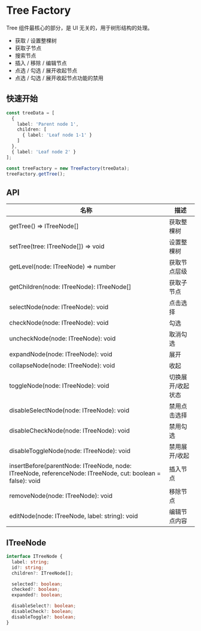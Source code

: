 # Tree Factory

Tree 组件最核心的部分，是 UI 无关的，用于树形结构的处理。

- 获取 / 设置整棵树
- 获取子节点
- 搜索节点
- 插入 / 移除 / 编辑节点
- 点选 / 勾选 / 展开收起节点
- 点选 / 勾选 / 展开收起节点功能的禁用

## 快速开始

```ts
const treeData = [
  {
    label: 'Parent node 1',
    children: [
      { label: 'Leaf node 1-1' }
    ]
  },
  { label: 'Leaf node 2' }
];

const treeFactory = new TreeFactory(treeData);
treeFactory.getTree();
```

## API

| 名称 | 描述 |
| -- | -- |
| getTree() => ITreeNode[] | 获取整棵树 |
| setTree(tree: ITreeNode[]) => void | 设置整棵树 |
| getLevel(node: ITreeNode) => number | 获取节点层级 |
| getChildren(node: ITreeNode): ITreeNode[] | 获取子节点 |
| selectNode(node: ITreeNode): void | 点击选择 |
| checkNode(node: ITreeNode): void | 勾选 |
| uncheckNode(node: ITreeNode): void | 取消勾选 |
| expandNode(node: ITreeNode): void | 展开 |
| collapseNode(node: ITreeNode): void | 收起 |
| toggleNode(node: ITreeNode): void | 切换展开/收起状态 |
| disableSelectNode(node: ITreeNode): void | 禁用点击选择 |
| disableCheckNode(node: ITreeNode): void | 禁用勾选 |
| disableToggleNode(node: ITreeNode): void | 禁用展开/收起 |
| insertBefore(parentNode: ITreeNode, node: ITreeNode, referenceNode: ITreeNode, cut: boolean = false): void | 插入节点 |
| removeNode(node: ITreeNode): void | 移除节点 |
| editNode(node: ITreeNode, label: string): void | 编辑节点内容 |

## ITreeNode

```ts
interface ITreeNode {
  label: string;
  id?: string;
  children?: ITreeNode[];

  selected?: boolean;
  checked?: boolean;
  expanded?: boolean;

  disableSelect?: boolean;
  disableCheck?: boolean;
  disableToggle?: boolean;
}
```
